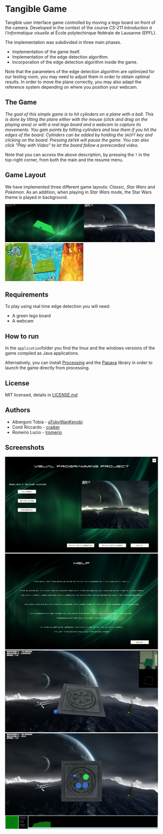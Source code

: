 # Tangible Game

Tangible user interface game controlled by moving a lego board on front of the camera.
Developed in the context of the course _CS-211 Introduction à l'informatique visuelle_ at École polytechinque fédérale de Lausanne (EPFL).

The implementation was subdivided in three main phases.
- Implementation of the game itself.
- Implementation of the edge detection algorithm.
- Incorporation of the edge detection algorithm inside the game.

Note that the parameters of the edge detection algorithm are optimized for our testing room, you may need to adjust them in order to obtain optimal results.
In order to move the plane correctly, you may also adapt the reference system depending on where you position your webcam.

## The Game
_The goal of this simple game is to hit cylinders on a plane with a ball.
This is done by tilting the plane either with the mouse (click and drag on the playing area) or with a real lego board and a webcam to capture its movements.
You gain points by hitting cylinders and lose them if you hit the edges of the board.
Cylinders can be added by holding the `SHIFT` key and clicking on the board.
Pressing `ENTER` will pause the game.
You can also click "Play with Video" to let the board follow a prerecorded video._

Note that you can access the above description, by pressing the `?` in the top-right corner, from both the main and the resume menu.

## Game Layout
We have implemented three different game layouts: _Classic_, _Star Wars_ and _Pokèmon_.
As an addition, when playing in _Star Wars_ mode, the Star Wars theme is played in background.

<img src="./TangibleGame/data/PreviewC.JPG" alt="classic" height="125"><img src="./TangibleGame/data/PreviewSW.JPG" alt="starWars" height="125"><img src="./TangibleGame/data/PreviewPK.JPG" alt="pokemon" height="125">

## Requirements
To play using real time edge detection you will need:
- A green lego board
- A webcam

## How to run
In the `application`folder you find the linux and the windows versions of the game compiled as Java applications.

Alternatively, you can install [Processing](https://processing.org/) and the [Papaya](http://adilapapaya.com/papayastatistics/) library in order to launch the game directly from processing.

## License
MIT licensed, details in [LICENSE.md](./LICENSE.md)

## Authors
- Albergoni Tobia - [aTobyWanKenobi](https://github.com/aTobyWanKenobi)
- Conti Riccardo - [craiker](https://github.com/craiker)
- Romerio Lucio - [lromerio](https://github.com/lromerio)

## Screenshots
![home](screenshot/home.JPG)
![help](screenshot/help.JPG)
![edge](screenshot/edge.JPG)
![edge](screenshot/game.JPG)
